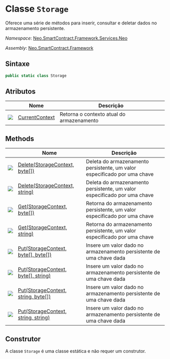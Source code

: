 # Classe `Storage`

Oferece uma série de métodos para inserir, consultar e deletar dados no armazenamento persistente.

*Namespace*: [Neo.SmartContract.Framework.Services.Neo](../neo.md)

*Assembly*: [Neo.SmartContract.Framework](../../dotnet.md)


## Sintaxe

```c#
public static class Storage
```

## Atributos

| | Nome | Descrição |
| ---------------------------------------- | ---------------------------------------- | ---------- |
| ![](https://i-msdn.sec.s-msft.com/dynimg/IC74937.jpeg) | [CurrentContext](Storage/CurrentContext.md) | Retorna o contexto atual do armazenamento |

## Methods

| | Nome | Descrição |
| ---------------------------------------- | ---------------------------------------- | -------------------------------- |
| ![](https://i-msdn.sec.s-msft.com/dynimg/IC91302.jpeg) | [Delete(StorageContext, byte[])](Storage/Delete.md) | Deleta do armazenamento persistente, um valor especificado por uma chave |
| ![](https://i-msdn.sec.s-msft.com/dynimg/IC91302.jpeg) | [Delete(StorageContext, string)](Storage/Delete2.md) | Deleta do armazenamento persistente, um valor especificado por uma chave |
| ![](https://i-msdn.sec.s-msft.com/dynimg/IC91302.jpeg) | [Get(StorageContext, byte[])](Storage/Get.md) | Retorna do armazenamento persistente, um valor especificado por uma chave |
| ![](https://i-msdn.sec.s-msft.com/dynimg/IC91302.jpeg) | [Get(StorageContext, string)](Storage/Get2.md) | Retorna do armazenamento persistente, um valor especificado por uma chave |
| ![](https://i-msdn.sec.s-msft.com/dynimg/IC91302.jpeg) | [Put(StorageContext, byte[], byte[])](Storage/Put.md) | Insere um valor dado no armazenamento persistente de uma chave dada |
| ![](https://i-msdn.sec.s-msft.com/dynimg/IC91302.jpeg) | [Put(StorageContext, byte[], string)](Storage/Put2.md) | Insere um valor dado no armazenamento persistente de uma chave dada |
| ![](https://i-msdn.sec.s-msft.com/dynimg/IC91302.jpeg) | [Put(StorageContext, string, byte[])](Storage/Put3.md) | Insere um valor dado no armazenamento persistente de uma chave dada |
| ![](https://i-msdn.sec.s-msft.com/dynimg/IC91302.jpeg) | [Put(StorageContext, string, string)](Storage/Put4.md) | Insere um valor dado no armazenamento persistente de uma chave dada |

## Construtor

A classe `Storage` é uma classe estática e não requer um construtor.
